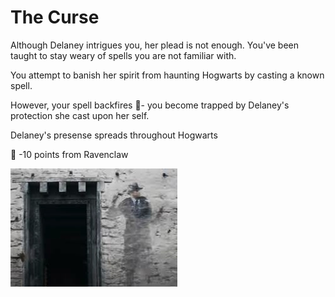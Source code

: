 # The Curse

Although Delaney intrigues you, her plead is not enough. You've been taught to stay weary of spells you are not familiar with. 

You attempt to banish her spirit from haunting Hogwarts by casting a known spell.

However, your spell backfires 🎇- you become trapped by Delaney's protection she cast upon her self.

Delaney's presense spreads throughout Hogwarts 

🎯 -10 points from Ravenclaw

![wallspell](./img/wallspellrs.jpg)